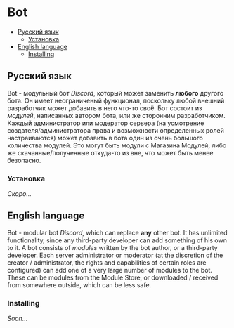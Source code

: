# Bot
* [Русский язык](#rus)
   * [Установка](#rus_install)
* [English language](#eng)
   * [Installing](#eng_install)


## Русский язык
<a name="rus"></a>
Bot - модульный бот _Discord_, который может заменить **любого** другого бота. Он имеет неограниченый функционал, поскольку любой внешний разработчик может добавить в него что-то своё. Бот состоит из _модулей_, написанных автором бота, или же сторонним разработчиком. Каждый администратор или модератор сервера (на усмотрение создателя/администратора права и возможности определенных ролей настраиваются) может добавить в бота один из очень большого количества модулей. Это могут быть модули с Магазина Модулей, либо же скачанные/полученные откуда-то из вне, что может быть менее безопасно.

### Установка
<a name="rus_install"></a>

_Скоро..._
## English language
<a name="eng"></a>
Bot - modular bot _Discord_, which can replace **any** other bot. It has unlimited functionality, since any third-party developer can add something of his own to it. A bot consists of _modules_ written by the bot author, or a third-party developer. Each server administrator or moderator (at the discretion of the creator / administrator, the rights and capabilities of certain roles are configured) can add one of a very large number of modules to the bot. These can be modules from the Module Store, or downloaded / received from somewhere outside, which can be less safe.

### Installing
<a name="eng_install"></a>
_Soon..._